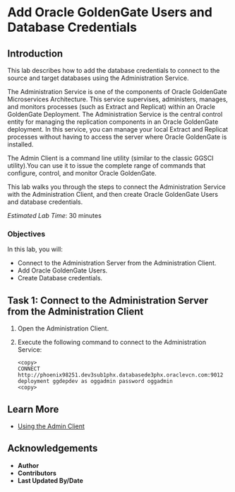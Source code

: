 # Add Oracle GoldenGate Users and Database Credentials

## Introduction
This lab describes how to add the database credentials to connect to the source and target databases using the Administration Service.

The Administration Service is one of the components of Oracle GoldenGate Microservices Architecture. This service supervises, administers, manages, and monitors processes (such as Extract and Replicat) within an Oracle GoldenGate Deployment. The Administration Service is the central control entity for managing the replication components in an Oracle GoldenGate deployment. In this service, you can manage your local Extract and Replicat processes without having to access the server where Oracle GoldenGate is installed.

The Admin Client is a command line utility (similar to the classic GGSCI utility).You can use it to issue the complete range of commands that configure, control, and monitor Oracle GoldenGate.

This lab walks you through the steps to connect the Administration Service with the Administration Client, and then create Oracle GoldenGate Users and database credentials.

*Estimated Lab Time*: 30 minutes

### Objectives
In this lab, you will:
* Connect to the Administration Server from the Administration Client.
* Add Oracle GoldenGate Users.
* Create Database credentials.

## Task 1: Connect to the Administration Server from the Administration Client

1. Open the Administration Client.

2. Execute the following command to connect to the Administration Service:

    ```
    <copy>
    CONNECT http://phoenix98251.dev3sub1phx.databasede3phx.oraclevcn.com:9012 deployment ggdepdev as oggadmin password oggadmin
    <copy>

    ```


## Learn More
* [Using the Admin Client](https://docs.oracle.com/en/middleware/goldengate/core/21.1/admin/getting-started-oracle-goldengate-process-interfaces.html#GUID-84B33389-0594-4449-BF1A-A496FB1EDB29)

## Acknowledgements
* **Author**
* **Contributors**
* **Last Updated By/Date**
